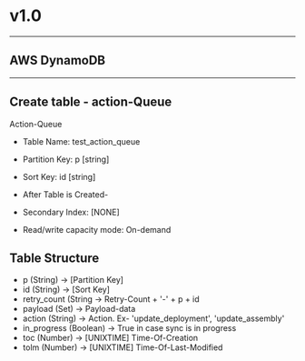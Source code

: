 # v1.0 #

------------
AWS DynamoDB
------------


---------------------
Create table - action-Queue
---------------------
Action-Queue

* Table Name: test_action_queue
* Partition Key: p [string]
* Sort Key: id [string]

* After Table is Created-

* Secondary Index: [NONE]
* Read/write capacity mode: On-demand

Table Structure
---------------
* p (String)            -> [Partition Key]
* id (String)           -> [Sort Key]
* retry_count (String   -> Retry-Count + '-' + p + id
* payload (Set)         -> Payload-data
* action (String)       -> Action. Ex- 'update_deployment', 'update_assembly'
* in_progress (Boolean) -> True in case sync is in progress
* toc (Number)          -> [UNIXTIME] Time-Of-Creation
* tolm (Number)         -> [UNIXTIME] Time-Of-Last-Modified
